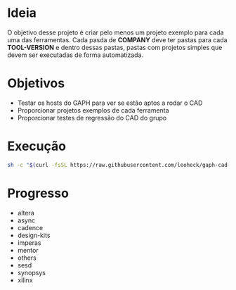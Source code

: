 
# Ideia

O objetivo desse projeto é criar pelo menos um projeto exemplo para cada uma das ferramentas.
Cada pasda de **COMPANY** deve ter pastas para cada **TOOL-VERSION** e dentro dessas pastas, pastas com
projetos simples que devem ser executadas de forma automatizada.

# Objetivos

- Testar os hosts do GAPH para ver se estão aptos a rodar o CAD
- Proporcionar projetos exemplos de cada ferramenta
- Proporcionar testes de regressão do CAD do grupo

# Execução

```bash
sh -c "$(curl -fsSL https://raw.githubusercontent.com/leoheck/gaph-cad-validate/master/runall.sh)"
```

# Progresso

- altera
- async
- cadence
- design-kits
- imperas
- mentor
- others
- sesd
- synopsys
- xilinx